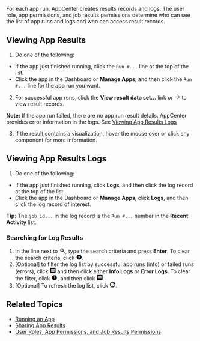 For each app run, AppCenter creates results records and logs. The user role, app permissions, and job results permissions determine who can see the list of app runs and logs and who can access result records. 

## Viewing App Results

1. Do one of the following:
  * If the app just finished running, click the `Run #...` line at the top of the list. 
  * Click the app in the Dashboard or **Manage Apps**, and then click the `Run #...` line for the app run you want.
2. For successful app runs, click the **View result data set...** link or ![view results button](images/view-results.png) to view result records. 

  **Note:** If the app run failed, there are no app run result details. AppCenter provides error information in the logs. See [Viewing App Results Logs](#viewing-app-results-logs)

3. If the result contains a visualization, hover the mouse over or click any component for more information.

## Viewing App Results Logs

1. Do one of the following:
  * If the app just finished running, click **Logs**, and then click the log record at the top of the list. 
  * Click the app in the Dashboard or **Manage Apps**, click **Logs**, and then click the log record of interest.
 
   **Tip:** The `job id...` in the log record is the `Run #...` number in the **Recent Activity** list.  

### Searching for Log Results

1. In the line next to ![search logs button](images/search.png), type the search criteria and press **Enter**. To clear the search criteria, click ![clear log search button](images/clear-search.png).
2. [Optional] to filter the log list by successful app runs (info) or failed runs (errors), click ![filter logs button](images/filter-logs.png) and then click either **Info Logs** or **Error Logs**. To clear the filter, click ![clear log filter button](images/clear-log-filter.png), and then click ![filter logs button](images/filter-logs.png).
3. [Optional] To refresh the log list, click ![refresh log button](images/refresh-logs.png).

## Related Topics
* [Running an App](running-app.md)
* [Sharing App Results](sharing-results.md)
* [User Roles, App Permissions, and Job Results Permissions](app-permission-user-role.md)
